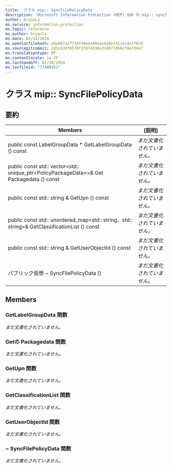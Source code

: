 ```yaml
---
title: 'クラス mip:: SyncFilePolicyData'
description: 'Microsoft Information Protection (MIP) SDK の mip:: syncfilepolicydata クラスについて説明します。'
author: BryanLa
ms.service: information-protection
ms.topic: reference
ms.author: bryanla
ms.date: 02/14/2020
ms.openlocfilehash: a9e08fa2f734f40e4a99aae4a6e141cec4eff6c0
ms.sourcegitcommit: 2d3c638fb576f3f074330a33d077db0cf0e7d4e7
ms.translationtype: MT
ms.contentlocale: ja-JP
ms.lasthandoff: 02/20/2020
ms.locfileid: "77489352"
---
```

# <a name="class-mipsyncfilepolicydata"></a>クラス mip:: SyncFilePolicyData 
  
## <a name="summary"></a>要約
 Members                        | [説明]                                
--------------------------------|---------------------------------------------
public const LabelGroupData * GetLabelGroupData () const  | _まだ文書化されていません。_
public const std:: vector\<std:: unique_ptr\<PolicyPackageData\>\>& Get Packagedata () const  | _まだ文書化されていません。_
public const std:: string & GetUpn () const  | _まだ文書化されていません。_
public const std:: unordered_map\<std:: string、std:: string\>& GetClassificationList () const  | _まだ文書化されていません。_
public const std:: string & GetUserObjectId () const  | _まだ文書化されていません。_
パブリック仮想 ~ SyncFilePolicyData ()  | _まだ文書化されていません。_
  
## <a name="members"></a>Members
  
### <a name="getlabelgroupdata-function"></a>GetLabelGroupData 関数
_まだ文書化されていません。_

  
### <a name="getpoliciespackagedata-function"></a>Getの Packagedata 関数
_まだ文書化されていません。_

  
### <a name="getupn-function"></a>GetUpn 関数
_まだ文書化されていません。_

  
### <a name="getclassificationlist-function"></a>GetClassificationList 関数
_まだ文書化されていません。_

  
### <a name="getuserobjectid-function"></a>GetUserObjectId 関数
_まだ文書化されていません。_

  
### <a name="syncfilepolicydata-function"></a>~ SyncFilePolicyData 関数
_まだ文書化されていません。_
